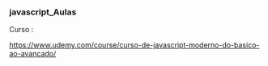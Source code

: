 ### javascript_Aulas

Curso :

https://www.udemy.com/course/curso-de-javascript-moderno-do-basico-ao-avancado/
